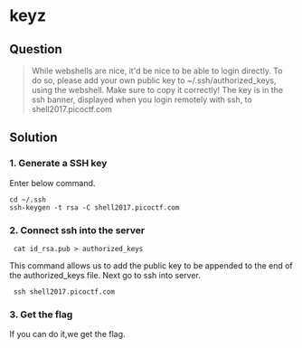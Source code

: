 # keyz

## Question
  > While webshells are nice, it'd be nice to be able to login directly. 
  To do so, please add your own public key to ~/.ssh/authorized_keys, using the webshell.
  Make sure to copy it correctly! The key is in the ssh banner, displayed when you login 
  remotely with ssh, to shell2017.picoctf.com
  
## Solution
### 1. Generate a SSH key
  Enter below command.
   ```shell:
   cd ~/.ssh
   ssh-keygen -t rsa -C shell2017.picoctf.com
  ```
  
### 2. Connect ssh into the server
  ```shell:
   cat id_rsa.pub > authorized_keys
  ```
  This command allows us to add the public key to be appended to the end of the authorized_keys file.
  Next go to ssh into server.
  ```shell:
   ssh shell2017.picoctf.com
  ```
### 3. Get the flag
  If you can do it,we get the flag.
  
